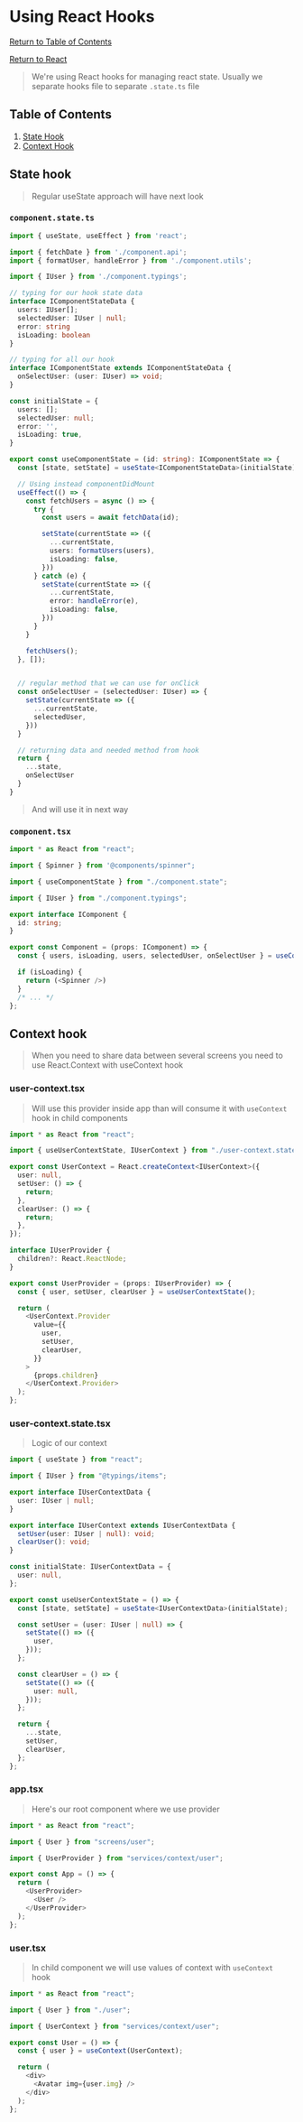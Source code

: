 # Using React Hooks

[Return to Table of Contents](../../README.md)

[Return to React](README.md)

> We're using React hooks for managing react state. Usually we separate hooks file to separate `.state.ts` file

## Table of Contents

1. [State Hook](#state-hook)
2. [Context Hook](#context-hook)

## State hook

> Regular useState approach will have next look

### `component.state.ts`

```typescript
import { useState, useEffect } from 'react';

import { fetchDate } from './component.api';
import { formatUser, handleError } from './component.utils';

import { IUser } from './component.typings';

// typing for our hook state data
interface IComponentStateData {
  users: IUser[];
  selectedUser: IUser | null;
  error: string
  isLoading: boolean
}

// typing for all our hook
interface IComponentState extends IComponentStateData {
  onSelectUser: (user: IUser) => void;
}

const initialState = {
  users: [];
  selectedUser: null;
  error: '',
  isLoading: true,
}

export const useComponentState = (id: string): IComponentState => {
  const [state, setState] = useState<IComponentStateData>(initialState);

  // Using instead componentDidMount
  useEffect(() => {
    const fetchUsers = async () => {
      try {
        const users = await fetchData(id);

        setState(currentState => ({
          ...currentState,
          users: formatUsers(users),
          isLoading: false,
        }))
      } catch (e) {
        setState(currentState => ({
          ...currentState,
          error: handleError(e),
          isLoading: false,
        }))
      }
    }

    fetchUsers();
  }, []);


  // regular method that we can use for onClick
  const onSelectUser = (selectedUser: IUser) => {
    setState(currentState => ({
      ...currentState,
      selectedUser,
    }))
  }

  // returning data and needed method from hook
  return {
    ...state,
    onSelectUser
  }
}

```

> And will use it in next way

### `component.tsx`

```typescript
import * as React from "react";

import { Spinner } from '@components/spinner";

import { useComponentState } from "./component.state";

import { IUser } from "./component.typings";

export interface IComponent {
  id: string;
}

export const Component = (props: IComponent) => {
  const { users, isLoading, users, selectedUser, onSelectUser } = useComponentState(props.id);

  if (isLoading) {
    return (<Spinner />)
  }
  /* ... */
};
```

## Context hook

> When you need to share data between several screens you need to use React.Context with useContext hook

### user-context.tsx

> Will use this provider inside app than will consume it with `useContext` hook in child components

```typescript
import * as React from "react";

import { useUserContextState, IUserContext } from "./user-context.state";

export const UserContext = React.createContext<IUserContext>({
  user: null,
  setUser: () => {
    return;
  },
  clearUser: () => {
    return;
  },
});

interface IUserProvider {
  children?: React.ReactNode;
}

export const UserProvider = (props: IUserProvider) => {
  const { user, setUser, clearUser } = useUserContextState();

  return (
    <UserContext.Provider
      value={{
        user,
        setUser,
        clearUser,
      }}
    >
      {props.children}
    </UserContext.Provider>
  );
};
```

### user-context.state.tsx

> Logic of our context

```typescript
import { useState } from "react";

import { IUser } from "@typings/items";

export interface IUserContextData {
  user: IUser | null;
}

export interface IUserContext extends IUserContextData {
  setUser(user: IUser | null): void;
  clearUser(): void;
}

const initialState: IUserContextData = {
  user: null,
};

export const useUserContextState = () => {
  const [state, setState] = useState<IUserContextData>(initialState);

  const setUser = (user: IUser | null) => {
    setState(() => ({
      user,
    }));
  };

  const clearUser = () => {
    setState(() => ({
      user: null,
    }));
  };

  return {
    ...state,
    setUser,
    clearUser,
  };
};
```

### app.tsx

> Here's our root component where we use provider

```typescript
import * as React from "react";

import { User } from "screens/user";

import { UserProvider } from "services/context/user";

export const App = () => {
  return (
    <UserProvider>
      <User />
    </UserProvider>
  );
};
```

### user.tsx

> In child component we will use values of context with `useContext` hook

```typescript
import * as React from "react";

import { User } from "./user";

import { UserContext } from "services/context/user";

export const User = () => {
  const { user } = useContext(UserContext);

  return (
    <div>
      <Avatar img={user.img} />
    </div>
  );
};
```
